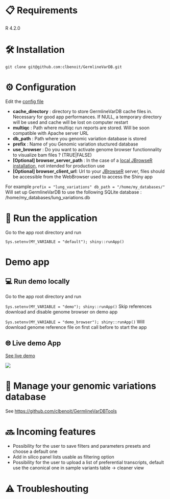 # :clipboard: Requirements

R 4.2.0

# :hammer_and_wrench: Installation

`git clone git@github.com:clbenoit/GermlineVarDB.git`

# :gear: Configuration

Edit the [config file](config.yml)

  - **cache_directory** : directory to store GermlineVarDB cache files in. Necessary for good app performances. If NULL, a temporary directory will be used and cache will be lost on computer restart
  - **multiqc** : Path where multiqc run reports are stored. Will be soon compatible with Apache server URL
  - **db_path** : Path where you genomic variation database is stored
  - **prefix** :  Name of you Genomic variation stuctured database
  - **use_browser** : Do you want to activate genome browser functionnality to visualize bam files ? (TRUE|FALSE)
  - **[Optional]** **browser_server_path** :  In the case of a [local JBrowseR installation](https://gmod.github.io/JBrowseR/articles/creating-urls.html#using-local-data), not intended for production use
  - **[Optional]** **browser_client_url**: Url to your [JBrowseR](https://github.com/GMOD/JBrowseR) server, files should be accessible from the WebBrowser used to access the Shiny app
  
For example 
`
prefix = "lung_variations"
db_path = "/home/my_databases/"
`
Will set up GermlineVarDB to use the following SQLite database : /home/my_databases/lung_variations.db 

# :rocket: Run the application

Go to the app root directory and run

`Sys.setenv(MY_VARIABLE = "default"); shiny::runApp()`

# Demo app

##  :computer: Run demo locally

Go to the app root directory and run

`Sys.setenv(MY_VARIABLE = "demo"); shiny::runApp()` Skip references download and disable genome browser on demo app

`Sys.setenv(MY_VARIABLE = "demo_browser"); shiny::runApp()` Will download genome reference file on first call before to start the app

## :globe_with_meridians: Live demo App

<a href="https://omicsverse.fr/app/GermlineVarDB" target="_blank">See live demo</a>

![](app/static/germlinevardb.gif)

# :dna: Manage your genomic variations database

See https://github.com/clbenoit/GermlineVarDBTools

# :soon: Incoming features

- Possibility for the user to save filters and parameters presets and choose a default one 
- Add in silico panel lists usable as filtering option
- Possibility for the user to upload a list of preferential transcripts, default use the canonical one in sample variants table -> cleaner view

# :warning: Troubleshouting


